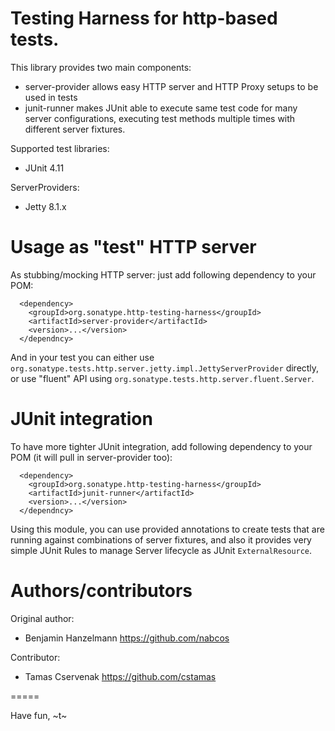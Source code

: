 <!--

    Copyright (c) 2010-2013 Sonatype, Inc. All rights reserved.

    This program is licensed to you under the Apache License Version 2.0,
    and you may not use this file except in compliance with the Apache License Version 2.0.
    You may obtain a copy of the Apache License Version 2.0 at http://www.apache.org/licenses/LICENSE-2.0.

    Unless required by applicable law or agreed to in writing,
    software distributed under the Apache License Version 2.0 is distributed on an
    "AS IS" BASIS, WITHOUT WARRANTIES OR CONDITIONS OF ANY KIND, either express or implied.
    See the Apache License Version 2.0 for the specific language governing permissions and limitations there under.

-->
# Testing Harness for http-based tests.

This library provides two main components:
 * server-provider allows easy HTTP server and HTTP Proxy setups to be used in tests
 * junit-runner makes JUnit able to execute same test code for
   many server configurations, executing test methods multiple times
   with different server fixtures.

Supported test libraries:

 * JUnit 4.11

ServerProviders:

 * Jetty 8.1.x

# Usage as "test" HTTP server

As stubbing/mocking HTTP server: just add following dependency to your POM:

```
  <dependency>
    <groupId>org.sonatype.http-testing-harness</groupId>
    <artifactId>server-provider</artifactId>
    <version>...</version>
  </dependncy>
```

And in your test you can either use `org.sonatype.tests.http.server.jetty.impl.JettyServerProvider` directly,
or use "fluent" API using `org.sonatype.tests.http.server.fluent.Server`.

# JUnit integration

To have more tighter JUnit integration, add following dependency to your POM (it will pull in server-provider too):

```
  <dependency>
    <groupId>org.sonatype.http-testing-harness</groupId>
    <artifactId>junit-runner</artifactId>
    <version>...</version>
  </dependncy>
```

Using this module, you can use provided annotations to create tests that are running against combinations
of server fixtures, and also it provides very simple JUnit Rules to manage Server lifecycle as JUnit
`ExternalResource`.

# Authors/contributors

Original author:

 * Benjamin Hanzelmann https://github.com/nabcos

Contributor:

 * Tamas Cservenak https://github.com/cstamas


=====

Have fun,
~t~

